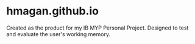 # hmagan.github.io

Created as the product for my IB MYP Personal Project.
Designed to test and evaluate the user's working memory.
